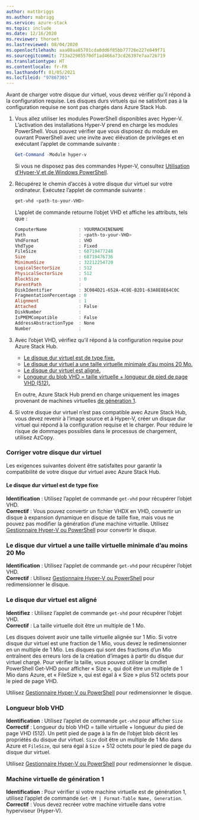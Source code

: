 ```yaml
---
author: mattbriggs
ms.author: mabrigg
ms.service: azure-stack
ms.topic: include
ms.date: 12/16/2020
ms.reviewer: thoroet
ms.lastreviewed: 08/04/2020
ms.openlocfilehash: aaa08aa85701cda0dd6f85bb77726e227e849f71
ms.sourcegitcommit: 733a22985570df1ad466a73cd26397e7aa726719
ms.translationtype: HT
ms.contentlocale: fr-FR
ms.lasthandoff: 01/05/2021
ms.locfileid: "97867301"
---
```

Avant de charger votre disque dur virtuel, vous devez vérifier qu’il répond à la configuration requise. Les disques durs virtuels qui ne satisfont pas à la configuration requise ne sont pas chargés dans Azure Stack Hub.

1. Vous allez utiliser les modules PowerShell disponibles avec Hyper-V. L’activation des installations Hyper-V prend en charge les modules PowerShell. Vous pouvez vérifier que vous disposez du module en ouvrant PowerShell avec une invite avec élévation de privilèges et en exécutant l’applet de commande suivante :

    ```powershell  
    Get-Command -Module hyper-v
    ```

    Si vous ne disposez pas des commandes Hyper-V, consultez [Utilisation d’Hyper-V et de Windows PowerShell](/virtualization/hyper-v-on-windows/quick-start/try-hyper-v-powershell). 

2. Récupérez le chemin d’accès à votre disque dur virtuel sur votre ordinateur. Exécutez l’applet de commande suivante :

    ```powershell  
    get-vhd <path-to-your-VHD>
    ```

    L’applet de commande retourne l’objet VHD et affiche les attributs, tels que :
    
    ```powershell  
    ComputerName            : YOURMACHINENAME
    Path                    : <path-to-your-VHD>
    VhdFormat               : VHD
    VhdType                 : Fixed
    FileSize                : 68719477248
    Size                    : 68719476736
    MinimumSize             : 32212254720
    LogicalSectorSize       : 512
    PhysicalSectorSize      : 512
    BlockSize               : 0
    ParentPath              :
    DiskIdentifier          : 3C084D21-652A-4C0E-B2D1-63A8E8E64C0C
    FragmentationPercentage : 0
    Alignment               : 1
    Attached                : False
    DiskNumber              :
    IsPMEMCompatible        : False
    AddressAbstractionType  : None
    Number                  :
    ```

3. Avec l’objet VHD, vérifiez qu’il répond à la configuration requise pour Azure Stack Hub.
    - [Le disque dur virtuel est de type fixe.](#vhd-is-of-fixed-type)
    - [Le disque dur virtuel a une taille virtuelle minimale d’au moins 20 Mo.](#vhd-has-minimum-virtual-size-of-at-least-20-mb)
    - [Le disque dur virtuel est aligné.](#vhd-is-aligned)
    - [Longueur du blob VHD = taille virtuelle + longueur de pied de page VHD (512).](#vhd-blob-length) 
    
    En outre, Azure Stack Hub prend en charge uniquement les images provenant de machines virtuelles [de génération 1](#generation-one-vms).

4. Si votre disque dur virtuel n’est pas compatible avec Azure Stack Hub, vous devez revenir à l’image source et à Hyper-V, créer un disque dur virtuel qui répond à la configuration requise et le charger. Pour réduire le risque de dommages possibles dans le processus de chargement, utilisez AzCopy.

### <a name="how-to-fix-your-vhd"></a>Corriger votre disque dur virtuel

Les exigences suivantes doivent être satisfaites pour garantir la compatibilité de votre disque dur virtuel avec Azure Stack Hub.

#### <a name="vhd-is-of-fixed-type"></a>Le disque dur virtuel est de type fixe
**Identification** : Utilisez l’applet de commande `get-vhd` pour récupérer l’objet VHD.  
**Correctif** : Vous pouvez convertir un fichier VHDX en VHD, convertir un disque à expansion dynamique en disque de taille fixe, mais vous ne pouvez pas modifier la génération d’une machine virtuelle.
Utilisez [Gestionnaire Hyper-V ou PowerShell](/azure/virtual-machines/windows/prepare-for-upload-vhd-image#use-hyper-v-manager-to-convert-the-disk) pour convertir le disque.

### <a name="vhd-has-minimum-virtual-size-of-at-least-20-mb"></a>Le disque dur virtuel a une taille virtuelle minimale d’au moins 20 Mo
**Identification** : Utilisez l’applet de commande `get-vhd` pour récupérer l’objet VHD.  
**Correctif** : Utilisez [Gestionnaire Hyper-V ou PowerShell](/azure/virtual-machines/windows/prepare-for-upload-vhd-image#use-hyper-v-manager-to-resize-the-disk) pour redimensionner le disque. 

### <a name="vhd-is-aligned"></a>Le disque dur virtuel est aligné
**Identifiez** : Utilisez l’applet de commande `get-vhd` pour récupérer l’objet VHD.  
**Correctif** : La taille virtuelle doit être un multiple de 1 Mo. 

Les disques doivent avoir une taille virtuelle alignée sur 1 Mio. Si votre disque dur virtuel est une fraction de 1 Mio, vous devez le redimensionner en un multiple de 1 Mio. Les disques qui sont des fractions d’un Mio entraînent des erreurs lors de la création d’images à partir du disque dur virtuel chargé. Pour vérifier la taille, vous pouvez utiliser la cmdlet PowerShell Get-VHD pour afficher « Size », qui doit être un multiple de 1 Mio dans Azure, et « FileSize », qui est égal à « Size » plus 512 octets pour le pied de page VHD.

Utilisez [Gestionnaire Hyper-V ou PowerShell](/azure/virtual-machines/windows/prepare-for-upload-vhd-image#use-hyper-v-manager-to-resize-the-disk) pour redimensionner le disque. 


### <a name="vhd-blob-length"></a>Longueur blob VHD
**Identification** : Utilisez l’applet de commande `get-vhd` pour afficher `Size`   
**Correctif** : Longueur du blob VHD = taille virtuelle + longueur du pied de page VHD (512). Un petit pied de page à la fin de l’objet blob décrit les propriétés du disque dur virtuel. `Size` doit être un multiple de 1 Mio dans Azure et `FileSize`, qui sera égal à `Size` + 512 octets pour le pied de page du disque dur virtuel.

Utilisez [Gestionnaire Hyper-V ou PowerShell](/azure/virtual-machines/windows/prepare-for-upload-vhd-image#use-hyper-v-manager-to-resize-the-disk) pour redimensionner le disque. 

### <a name="generation-one-vms"></a>Machine virtuelle de génération 1
**Identification** : Pour vérifier si votre machine virtuelle est de génération 1, utilisez l’applet de commande `Get-VM | Format-Table Name, Generation`.  
**Correctif** : Vous devez recréer votre machine virtuelle dans votre hyperviseur (Hyper-V).